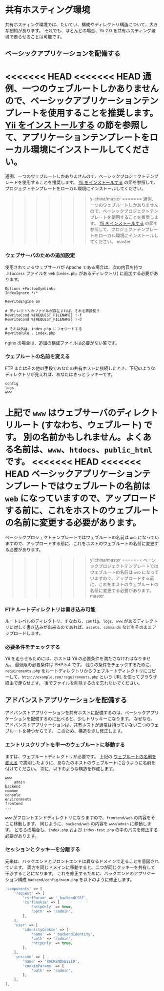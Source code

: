 共有ホスティング環境
====================

共有ホスティング環境では、たいてい、構成やディレクトリ構造について、大きな制約があります。
それでも、ほとんどの場合、Yii 2.0 を共有ホスティング環境で走らせることは可能です。

ベーシックアプリケーションを配備する
------------------------------------

<<<<<<< HEAD
<<<<<<< HEAD
通例、一つのウェブルートしかありませんので、ベーシックアプリケーションテンプレートを使用することを推奨します。
[Yii をインストールする](start-installation.md) の節を参照して、アプリケーションテンプレートをローカル環境にインストールしてください。
=======
通例、一つのウェブルートしかありませんので、ベーシックプロジェクトテンプレートを使用することを推奨します。
[Yii をインストールする](start-installation.md) の節を参照して、プロジェクトテンプレートをローカル環境にインストールしてください。
>>>>>>> yiichina/master
=======
通例、一つのウェブルートしかありませんので、ベーシックプロジェクトテンプレートを使用することを推奨します。
[Yii をインストールする](start-installation.md) の節を参照して、プロジェクトテンプレートをローカル環境にインストールしてください。
>>>>>>> master

### ウェブサーバのための追加設定 <span id="add-extras-for-webserver"></span>

使用されているウェブサーバが Apache である場合は、次の内容を持つ `.htaccess` ファイルを `web` (`index.php` があるディレクトリ) に追加する必要があります。

```
Options +FollowSymLinks
IndexIgnore */*

RewriteEngine on

# ディレクトリかファイルが存在すれば、それを直接使う
RewriteCond %{REQUEST_FILENAME} !-f
RewriteCond %{REQUEST_FILENAME} !-d

# それ以外は、index.php にフォワードする
RewriteRule . index.php
```

nginx の場合は、追加の構成ファイルは必要がない筈です。

### ウェブルートの名前を変える <span id="renaming-webroot"></span>

FTP またはその他の手段であなたの共有ホストに接続したとき、下記のようなディレクトリが見えれば、あなたはきっとラッキーです。
 
```
config
logs
www
```

上記で `www` はウェブサーバのディレクトリルート (すなわち、ウェブルート) です。
別の名前かもしれません。よくある名前は、`www`、`htdocs`、`public_html` です。
<<<<<<< HEAD
<<<<<<< HEAD
ベーシックアプリケーションテンプレートではウェブルートの名前は `web` になっていますので、アップロードする前に、これをホストのウェブルートの名前に変更する必要があります。
=======
ベーシックプロジェクトテンプレートではウェブルートの名前は `web` になっていますので、アップロードする前に、これをホストのウェブルートの名前に変更する必要があります。
>>>>>>> yiichina/master
=======
ベーシックプロジェクトテンプレートではウェブルートの名前は `web` になっていますので、アップロードする前に、これをホストのウェブルートの名前に変更する必要があります。
>>>>>>> master

### FTP ルートディレクトリは書き込み可能

ルートレベルのディレクトリ、すなわち、`config`、`logs`、`www` があるディレクトリに対して書き込みが出来るのであれば、`assets`、`commands` などをそのままアップロードします。

### 必要条件をチェックする

Yii を走らせるためには、ホストは Yii の必要条件を満たさなければなりません。
最低限の必要条件は PHP 5.4 です。
残りの条件をチェックするために、`requirements.php` をルートディレクトリからウェブルートディレクトリにコピーして、`http://example.com/requirements.php` という URL を使ってブラウザ経由で走らせます。
後でファイルを削除するのを忘れないでください。


アドバンストアプリケーションを配備する
--------------------------------------

アドバンストアプリケーションを共有ホストに配備するのは、ベーシックアプリケーションを配備するのに比べると、少しトリッキーになります。
なぜなら、アドバンストアプリケーションは、共有ホストが通常は持っていない二つのウェブルートを持つからです。
このため、構造を少し修正します。

### エントリスクリプトを単一のウェブルートに移動する

まずは、ウェブルートディレクトリが必要です。
上記の [ウェブルートの名前を変える](#renaming-webroot) で説明したように、あなたのホストのウェブルートに合うように名前を付けてください。
次に、以下のような構造を作成します。

```
www
    admin
backend
common
console
environments
frontend
...
```

`www` がフロントエンドディレクトリになりますので、`frontend/web` の内容をそこに移動します。
同じように、`backend/web` の内容を `www/admin` に移動します。
どちらの場合も、`index.php` および `index-test.php` の中のパスを修正する必要があります。

### セッションとクッキーを分離する

元来は、バックエンドとフロントエンドは異なるドメインで走ることを意図されています。
両方を同じドメインに移動すると、二つが同じクッキーを共有して干渉することになります。
これを修正するために、バックエンドのアプリケーション構成 `backend/config/main.php` を以下のように修正します。

```php
'components' => [
    'request' => [
        'csrfParam' => '_backendCSRF',
        'csrfCookie' => [
            'httpOnly' => true,
            'path' => '/admin',
        ],
    ],
    'user' => [
        'identityCookie' => [
            'name' => '_backendIdentity',
            'path' => '/admin',
            'httpOnly' => true,
        ],
    ],
    'session' => [
        'name' => 'BACKENDSESSID',
        'cookieParams' => [
            'path' => '/admin',
        ],
    ],
],
```
